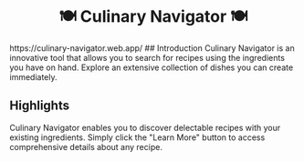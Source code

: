 <h1 align='center'>🍽️ Culinary Navigator 🍽️</h1>
https://culinary-navigator.web.app/
## Introduction
Culinary Navigator is an innovative tool that allows you to search for recipes using the ingredients you have on hand. Explore an extensive collection of dishes you can create immediately.

## Highlights
Culinary Navigator enables you to discover delectable recipes with your existing ingredients. Simply click the "Learn More" button to access comprehensive details about any recipe.





